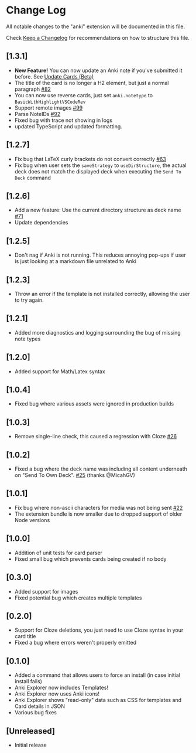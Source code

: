 # Change Log

All notable changes to the "anki" extension will be documented in this file.

Check [Keep a Changelog](http://keepachangelog.com/) for recommendations on how to structure this file.

## [1.3.1]

- **New Feature!** You can now update an Anki note if you've submitted it before. See [Update Cards (Beta)](./README.md#update-cards-beta)
- The title of the card is no longer a H2 element, but just a normal paragraph [#82](https://github.com/jasonwilliams/anki/pull/82)
- You can now use reverse cards, just set `anki.notetype` to `BasicWithHighlightVSCodeRev`
- Support remote images [#99](https://github.com/jasonwilliams/anki/pull/99)
- Parse NoteIDs [#92](https://github.com/jasonwilliams/anki/pull/92)
- Fixed bug with trace not showing in logs
- updated TypeScript and updated formatting.

## [1.2.7]

- Fix bug that LaTeX curly brackets do not convert correctly [#63](https://github.com/jasonwilliams/anki/issues/63)
- Fix bug when user sets the `saveStrategy` to `useDirStructure`, the actual deck does not match the displayed deck when executing the `Send To Deck` command

## [1.2.6]

- Add a new feature: Use the current directory structure as deck name [#71](https://github.com/jasonwilliams/anki/issues/71)
- Update dependencies

## [1.2.5]

- Don't nag if Anki is not running. This reduces annoying pop-ups if user is just looking at a markdown file unrelated to Anki

## [1.2.3]

- Throw an error if the template is not installed correctly, allowing the user to try again.

## [1.2.1]

- Added more diagnostics and logging surrounding the bug of missing note types

## [1.2.0]

- Added support for Math/Latex syntax

## [1.0.4]

- Fixed bug where various assets were ignored in production builds

## [1.0.3]

- Remove single-line check, this caused a regression with Cloze [#26](https://github.com/jasonwilliams/anki/issues/26)

## [1.0.2]

- Fixed a bug where the deck name was including all content underneath on "Send To Own Deck". [#25](https://github.com/jasonwilliams/anki/pull/25) (thanks @MicahGV)

## [1.0.1]

- Fix bug where non-ascii characters for media was not being sent [#22](https://github.com/jasonwilliams/anki/issues/22)
- The extension bundle is now smaller due to dropped support of older Node versions

## [1.0.0]

- Addition of unit tests for card parser
- Fixed small bug which prevents cards being created if no body

## [0.3.0]

- Added support for images
- Fixed potential bug which creates multiple templates

## [0.2.0]

- Support for Cloze deletions, you just need to use Cloze syntax in your card title
- Fixed a bug where errors weren't properly emitted

## [0.1.0]

- Added a command that allows users to force an install (in case initial install fails)
- Anki Explorer now includes Templates!
- Anki Explorer now uses Anki icons!
- Anki Explorer shows "read-only" data such as CSS for templates and Card details in JSON
- Various bug fixes

## [Unreleased]

- Initial release
